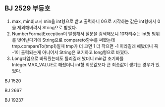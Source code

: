 BJ 2529 부등호
-----------------
1. max, min비교시 min을 int형으로 받고 출력하니 0으로 시작하는 값은 int형에서 0을 제외해버려서 String으로 받았다.
2. NumberFormatException이 발생해서 질문을 검색해보니 10자리수는 int형 범위를 벗어난다기에 String으로 compareto함수를 써봤는데
   tmp.compareTo(tmp1)일때 tmp가 더 크면 1 더 작으면 -1 이라길래 해봤더니 꼭 -1이 출력되는게 아니어서 String은 포기하고 long형으로 바꿨다.
3. Long타입으로 바꿔줬는데도 틀리길래 봤더니 min값 초기화를 Integer.MAX_VALUE로 해줬더니 int형 최댓값보다 큰 최솟값이 생기는 경우가 있었다.

BJ 1520

BJ 2667

BJ 19237
